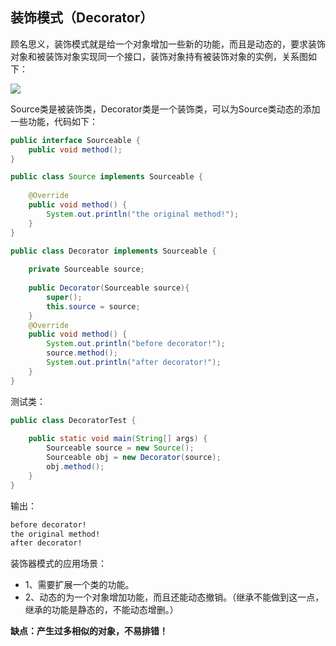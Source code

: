 ## 装饰模式（Decorator）

顾名思义，装饰模式就是给一个对象增加一些新的功能，而且是动态的，要求装饰对象和被装饰对象实现同一个接口，装饰对象持有被装饰对象的实例，关系图如下：

![](https://justdojava.gitbooks.io/it-interview/img/pattern/decorator.PNG)

Source类是被装饰类，Decorator类是一个装饰类，可以为Source类动态的添加一些功能，代码如下：

```java
public interface Sourceable {  
    public void method();  
}  
```

```java
public class Source implements Sourceable {  
  
    @Override  
    public void method() {  
        System.out.println("the original method!");  
    }  
}  
```

```java
public class Decorator implements Sourceable {  
  
    private Sourceable source;  
      
    public Decorator(Sourceable source){  
        super();  
        this.source = source;  
    }  
    @Override  
    public void method() {  
        System.out.println("before decorator!");  
        source.method();  
        System.out.println("after decorator!");  
    }  
}  
```

测试类：

```java
public class DecoratorTest {  
  
    public static void main(String[] args) {  
        Sourceable source = new Source();  
        Sourceable obj = new Decorator(source);  
        obj.method();  
    }  
}  
```

输出：

```  xml
before decorator!
the original method!
after decorator!
```

装饰器模式的应用场景：
- 1、需要扩展一个类的功能。
- 2、动态的为一个对象增加功能，而且还能动态撤销。（继承不能做到这一点，继承的功能是静态的，不能动态增删。）

**缺点：产生过多相似的对象，不易排错！**

